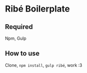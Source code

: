 Ribé Boilerplate
======
## Required
Npm, Gulp
## How to use
Clone, `npm install`, `gulp ribé`, work :3
